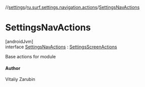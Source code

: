 //[settings](../../../index.md)/[ru.surf.settings.navigation.actions](../index.md)/[SettingsNavActions](index.md)

# SettingsNavActions

[androidJvm]\
interface [SettingsNavActions](index.md) : [SettingsScreenActions](../../ru.surf.settings.navigation.actions.impl/-settings-screen-actions/index.md)

Base actions for module

#### Author

Vitaliy Zarubin
